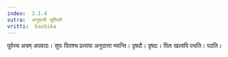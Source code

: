 ```yaml
---
index:  3.1.4
sutra:  अनुदात्तौ सुप्पितौ
vritti:  kashika 
---
```


पूर्वस्य अयम् अपवादः। सुपः पितश्च प्रत्यया अनुदात्ता भवन्ति। दृषदौ। दृषदः। पितः खल्वपि पचति। पठति।

